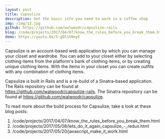 ```yaml
---
layout: post
title: Capsulize
description: Get the basic info you need to work in a coffee shop
img: /img/12.jpg
github: https://github.com/walwoodr/capsulize-rails
blog: /code/projects/2017/04/07/know_the_rules_before_you_break_them.html
demo: https://youtu.be/5-gQlStNnyE
---
```


Capsulize is an account-based web application by which you can manage your closet and wardrobe. You can add to your closet either by selecting clothing items from the platform's bank of clothing items, or by creating unique clothing items. With the items in your closet you can create outfits with any combination of clothing items.

Capsulize is built in Rails and is a re-build of a Sinatra-based application.
The Rails repository can be found at https://github.com/walwoodr/capsulize-rails.
The Sinatra repository can be found at https://github.com/walwoodr/capsulize.

To read more about the build process for Capsulize, take a look at these blog posts:
1. /code/projects/2017/04/07/know_the_rules_before_you_break_them.html
2. /code/projects/2017/05/08/lets_do_it_again_capsulize_-_redux.html
3. /code/projects/2017/05/20/javascript_make_it_work.html
